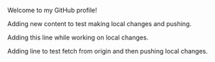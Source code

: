 Welcome to my GitHub profile!

Adding new content to test making local changes and pushing.

Adding this line while working on local changes.

Adding line to test fetch from origin and then pushing local changes.
